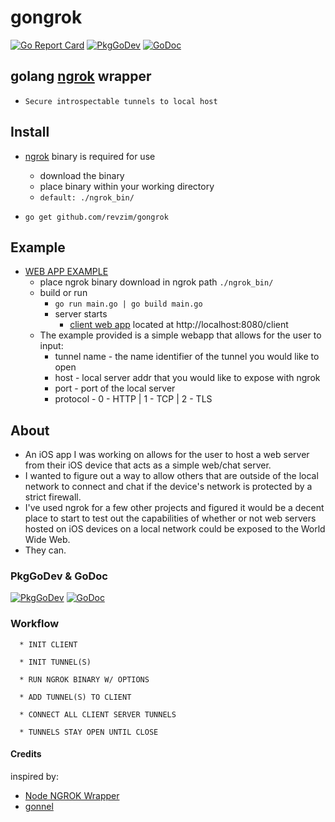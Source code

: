 # gongrok
[![Go Report Card](https://goreportcard.com/badge/github.com/revzim/gongrok)](https://goreportcard.com/report/github.com/revzim/gongrok)
[![PkgGoDev](https://pkg.go.dev/badge/github.com/revzim/gongrok)](https://pkg.go.dev/github.com/revzim/gongrok)
[![GoDoc](https://godoc.org/github.com/revzim/gongrok?status.svg)](https://godoc.org/github.com/revzim/gongrok)

## golang [ngrok](https://ngrok.com/) wrapper
  * `Secure introspectable tunnels to local host`

## Install

 *  [ngrok](https://ngrok.com/download) binary is required for use
    *  download the binary
    *  place binary within your working directory
    *  ```default: ./ngrok_bin/```
    
 * ``` go get github.com/revzim/gongrok ```

## Example

* [WEB APP EXAMPLE](https://github.com/revzim/gongrok/example/webapp)
  * place ngrok binary download in ngrok path ```./ngrok_bin/```
  * build or run
    * ```go run main.go | go build main.go```
    * server starts 
      * [client web app](http://localhost:8080/client) located at http://localhost:8080/client
  * The example provided is a simple webapp that allows for the user to input:
    * tunnel name - the name identifier of the tunnel you would like to open
    * host        - local server addr that you would like to expose with ngrok
    * port        - port of the local server
    * protocol    - 0 - HTTP | 1 - TCP | 2 - TLS

## About

* An iOS app I was working on allows for the user to host a web server from their iOS device that acts as a simple web/chat server.
* I wanted to figure out a way to allow others that are outside of the local network to connect and chat if the device's network is protected by a strict firewall.
* I've used ngrok for a few other projects and figured it would be a decent place to start to test out the capabilities of whether or not web servers hosted on iOS devices on a local network could be exposed to the World Wide Web.
* They can.

### PkgGoDev & GoDoc

[![PkgGoDev](https://pkg.go.dev/badge/github.com/revzim/gongrok)](https://pkg.go.dev/github.com/revzim/gongrok)
[![GoDoc](https://godoc.org/github.com/revzim/gongrok?status.svg)](https://godoc.org/github.com/revzim/gongrok)

### Workflow
```
  * INIT CLIENT
  
  * INIT TUNNEL(S)

  * RUN NGROK BINARY W/ OPTIONS

  * ADD TUNNEL(S) TO CLIENT

  * CONNECT ALL CLIENT SERVER TUNNELS

  * TUNNELS STAY OPEN UNTIL CLOSE

```

#### Credits

inspired by:
  * [Node NGROK Wrapper](https://github.com/bubenshchykov/ngrok)
  * [gonnel](https://github.com/afdalwahyu/gonnel)